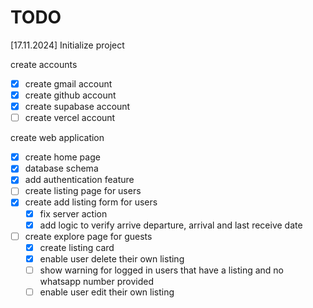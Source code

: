 # TODO

[17.11.2024] Initialize project

create accounts

- [x] create gmail account
- [x] create github account
- [x] create supabase account
- [ ] create vercel account

create web application

- [x] create home page
- [x] database schema
- [x] add authentication feature
- [ ] create listing page for users
- [x] create add listing form for users
  - [x] fix server action
  - [x] add logic to verify arrive departure, arrival and last receive date
- [ ] create explore page for guests
  - [x] create listing card
  - [x] enable user delete their own listing
  - [ ] show warning for logged in users that have a listing and no whatsapp number provided
  - [ ] enable user edit their own listing
